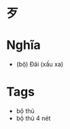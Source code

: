 # 歹

# Nghĩa
* (bộ) Đãi (xấu xa)

# Tags
* bộ thủ
*  bộ thủ 4 nét

<script>window.HANZI_FIELD='歹';</script>
